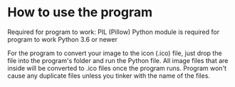 # How to use the program

Required for program to work:
PIL (Pillow) Python module is required for program to work
Python 3.6 or newer

For the program to convert your image to the icon (.ico) file, just drop the file into the program's folder and run the Python file.
All image files that are inside will be converted to .ico files once the program runs.
Program won't cause any duplicate files unless you tinker with the name of the files.
